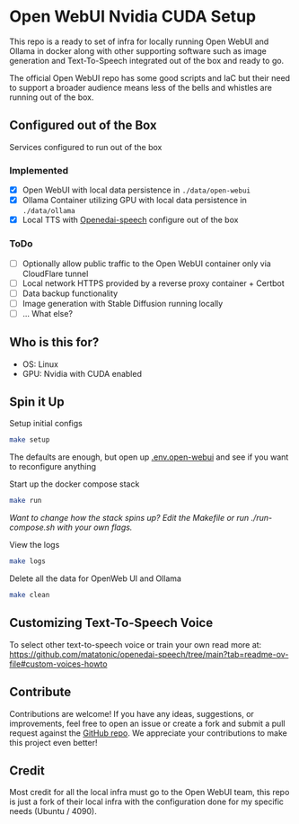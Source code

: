 # Open WebUI Nvidia CUDA Setup

This repo is a ready to set of infra for locally running Open WebUI and Ollama in docker along with other supporting software such as image generation and Text-To-Speech integrated out of the box and ready to go.

The official Open WebUI repo has some good scripts and IaC but their need to support a broader audience means less of the bells and whistles are running out of the box.

## Configured out of the Box

Services configured to run out of the box

### Implemented

- [x] Open WebUI with local data persistence in `./data/open-webui`
- [X] Ollama Container utilizing GPU with local data persistence in `./data/ollama`
- [X] Local TTS with [Openedai-speech](https://github.com/matatonic/openedai-speech) configure out of the box

### ToDo

- [ ] Optionally allow public traffic to the Open WebUI container only via CloudFlare tunnel
- [ ] Local network HTTPS provided by a reverse proxy container + Certbot
- [ ] Data backup functionality
- [ ] Image generation with Stable Diffusion running locally
- [ ] ... What else?

## Who is this for?

- OS: Linux
- GPU: Nvidia with CUDA enabled

## Spin it Up

Setup initial configs
```bash
make setup
```

The defaults are enough, but open up [.env.open-webui](./.env.open-webui) and see if you want to reconfigure anything

Start up the docker compose stack

```bash
make run
```

*Want to change how the stack spins up? Edit the Makefile or run ./run-compose.sh with your own flags.*


View the logs

```bash
make logs
```

Delete all the data for OpenWeb UI and Ollama
```bash
make clean
```

## Customizing Text-To-Speech Voice

To select other text-to-speech voice or train your own read more at: <https://github.com/matatonic/openedai-speech/tree/main?tab=readme-ov-file#custom-voices-howto>




## Contribute
Contributions are welcome! If you have any ideas, suggestions, or improvements, feel free to open an issue or create a fork and submit a pull request against the [ GitHub repo](https://github.com/chrishart0/open-webui-nvidia-cuda-setup). We appreciate your contributions to make this project even better!

## Credit

Most credit for all the local infra must go to the Open WebUI team, this repo is just a fork of their local infra with the configuration done for my specific needs (Ubuntu / 4090).
